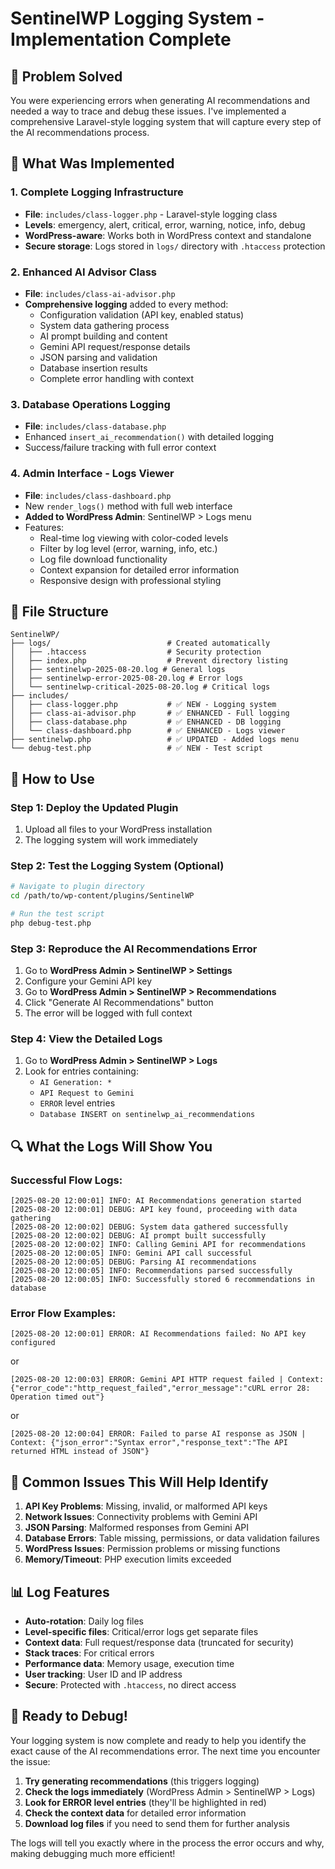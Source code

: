 # SentinelWP Logging System - Implementation Complete

## 🎯 **Problem Solved**
You were experiencing errors when generating AI recommendations and needed a way to trace and debug these issues. I've implemented a comprehensive Laravel-style logging system that will capture every step of the AI recommendations process.

## 🔧 **What Was Implemented**

### 1. **Complete Logging Infrastructure**
- **File**: `includes/class-logger.php` - Laravel-style logging class
- **Levels**: emergency, alert, critical, error, warning, notice, info, debug
- **WordPress-aware**: Works both in WordPress context and standalone
- **Secure storage**: Logs stored in `logs/` directory with `.htaccess` protection

### 2. **Enhanced AI Advisor Class**
- **File**: `includes/class-ai-advisor.php`
- **Comprehensive logging** added to every method:
  - Configuration validation (API key, enabled status)
  - System data gathering process
  - AI prompt building and content
  - Gemini API request/response details
  - JSON parsing and validation
  - Database insertion results
  - Complete error handling with context

### 3. **Database Operations Logging**
- **File**: `includes/class-database.php`
- Enhanced `insert_ai_recommendation()` with detailed logging
- Success/failure tracking with full error context

### 4. **Admin Interface - Logs Viewer**
- **File**: `includes/class-dashboard.php`
- New `render_logs()` method with full web interface
- **Added to WordPress Admin**: SentinelWP > Logs menu
- Features:
  - Real-time log viewing with color-coded levels
  - Filter by log level (error, warning, info, etc.)
  - Log file download functionality
  - Context expansion for detailed error information
  - Responsive design with professional styling

## 📂 **File Structure**
```
SentinelWP/
├── logs/                          # Created automatically
│   ├── .htaccess                  # Security protection
│   ├── index.php                  # Prevent directory listing
│   ├── sentinelwp-2025-08-20.log # General logs
│   ├── sentinelwp-error-2025-08-20.log # Error logs
│   └── sentinelwp-critical-2025-08-20.log # Critical logs
├── includes/
│   ├── class-logger.php           # ✅ NEW - Logging system
│   ├── class-ai-advisor.php       # ✅ ENHANCED - Full logging
│   ├── class-database.php         # ✅ ENHANCED - DB logging
│   └── class-dashboard.php        # ✅ ENHANCED - Logs viewer
├── sentinelwp.php                 # ✅ UPDATED - Added logs menu
└── debug-test.php                 # ✅ NEW - Test script
```

## 🚀 **How to Use**

### **Step 1: Deploy the Updated Plugin**
1. Upload all files to your WordPress installation
2. The logging system will work immediately

### **Step 2: Test the Logging System** (Optional)
```bash
# Navigate to plugin directory
cd /path/to/wp-content/plugins/SentinelWP

# Run the test script
php debug-test.php
```

### **Step 3: Reproduce the AI Recommendations Error**
1. Go to **WordPress Admin > SentinelWP > Settings**
2. Configure your Gemini API key
3. Go to **WordPress Admin > SentinelWP > Recommendations**
4. Click "Generate AI Recommendations" button
5. The error will be logged with full context

### **Step 4: View the Detailed Logs**
1. Go to **WordPress Admin > SentinelWP > Logs**
2. Look for entries containing:
   - `AI Generation: *`
   - `API Request to Gemini`
   - `ERROR` level entries
   - `Database INSERT on sentinelwp_ai_recommendations`

## 🔍 **What the Logs Will Show You**

### **Successful Flow Logs:**
```
[2025-08-20 12:00:01] INFO: AI Recommendations generation started
[2025-08-20 12:00:01] DEBUG: API key found, proceeding with data gathering
[2025-08-20 12:00:02] DEBUG: System data gathered successfully
[2025-08-20 12:00:02] DEBUG: AI prompt built successfully
[2025-08-20 12:00:02] INFO: Calling Gemini API for recommendations
[2025-08-20 12:00:05] INFO: Gemini API call successful
[2025-08-20 12:00:05] DEBUG: Parsing AI recommendations
[2025-08-20 12:00:05] INFO: Recommendations parsed successfully
[2025-08-20 12:00:05] INFO: Successfully stored 6 recommendations in database
```

### **Error Flow Examples:**
```
[2025-08-20 12:00:01] ERROR: AI Recommendations failed: No API key configured
```
or
```
[2025-08-20 12:00:03] ERROR: Gemini API HTTP request failed | Context: {"error_code":"http_request_failed","error_message":"cURL error 28: Operation timed out"}
```
or
```
[2025-08-20 12:00:04] ERROR: Failed to parse AI response as JSON | Context: {"json_error":"Syntax error","response_text":"The API returned HTML instead of JSON"}
```

## 🎯 **Common Issues This Will Help Identify**

1. **API Key Problems**: Missing, invalid, or malformed API keys
2. **Network Issues**: Connectivity problems with Gemini API
3. **JSON Parsing**: Malformed responses from Gemini API
4. **Database Errors**: Table missing, permissions, or data validation failures
5. **WordPress Issues**: Permission problems or missing functions
6. **Memory/Timeout**: PHP execution limits exceeded

## 📊 **Log Features**

- **Auto-rotation**: Daily log files
- **Level-specific files**: Critical/error logs get separate files
- **Context data**: Full request/response data (truncated for security)
- **Stack traces**: For critical errors
- **Performance data**: Memory usage, execution time
- **User tracking**: User ID and IP address
- **Secure**: Protected with `.htaccess`, no direct access

## 🎉 **Ready to Debug!**

Your logging system is now complete and ready to help you identify the exact cause of the AI recommendations error. The next time you encounter the issue:

1. **Try generating recommendations** (this triggers logging)
2. **Check the logs immediately** (WordPress Admin > SentinelWP > Logs)
3. **Look for ERROR level entries** (they'll be highlighted in red)
4. **Check the context data** for detailed error information
5. **Download log files** if you need to send them for further analysis

The logs will tell you exactly where in the process the error occurs and why, making debugging much more efficient!
